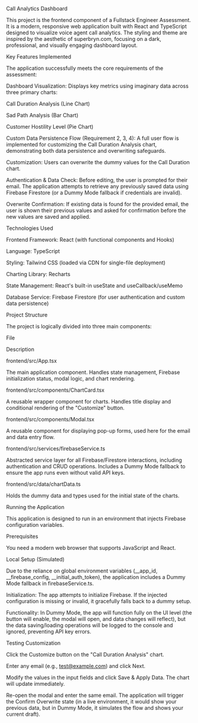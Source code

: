 Call Analytics Dashboard

This project is the frontend component of a Fullstack Engineer Assessment. It is a modern, responsive web application built with React and TypeScript designed to visualize voice agent call analytics. The styling and theme are inspired by the aesthetic of superbryn.com, focusing on a dark, professional, and visually engaging dashboard layout.

Key Features Implemented

The application successfully meets the core requirements of the assessment:

Dashboard Visualization: Displays key metrics using imaginary data across three primary charts:

Call Duration Analysis (Line Chart)

Sad Path Analysis (Bar Chart)

Customer Hostility Level (Pie Chart)

Custom Data Persistence Flow (Requirement 2, 3, 4): A full user flow is implemented for customizing the Call Duration Analysis chart, demonstrating both data persistence and overwriting safeguards.

Customization: Users can overwrite the dummy values for the Call Duration chart.

Authentication & Data Check: Before editing, the user is prompted for their email. The application attempts to retrieve any previously saved data using Firebase Firestore (or a Dummy Mode fallback if credentials are invalid).

Overwrite Confirmation: If existing data is found for the provided email, the user is shown their previous values and asked for confirmation before the new values are saved and applied.

Technologies Used

Frontend Framework: React (with functional components and Hooks)

Language: TypeScript

Styling: Tailwind CSS (loaded via CDN for single-file deployment)

Charting Library: Recharts

State Management: React's built-in useState and useCallback/useMemo

Database Service: Firebase Firestore (for user authentication and custom data persistence)

Project Structure

The project is logically divided into three main components:

File

Description

frontend/src/App.tsx

The main application component. Handles state management, Firebase initialization status, modal logic, and chart rendering.

frontend/src/components/ChartCard.tsx

A reusable wrapper component for charts. Handles title display and conditional rendering of the "Customize" button.

frontend/src/components/Modal.tsx

A reusable component for displaying pop-up forms, used here for the email and data entry flow.

frontend/src/services/firebaseService.ts

Abstracted service layer for all Firebase/Firestore interactions, including authentication and CRUD operations. Includes a Dummy Mode fallback to ensure the app runs even without valid API keys.

frontend/src/data/chartData.ts

Holds the dummy data and types used for the initial state of the charts.

Running the Application

This application is designed to run in an environment that injects Firebase configuration variables.

Prerequisites

You need a modern web browser that supports JavaScript and React.

Local Setup (Simulated)

Due to the reliance on global environment variables (__app_id, __firebase_config, __initial_auth_token), the application includes a Dummy Mode fallback in firebaseService.ts.

Initialization: The app attempts to initialize Firebase. If the injected configuration is missing or invalid, it gracefully falls back to a dummy setup.

Functionality: In Dummy Mode, the app will function fully on the UI level (the button will enable, the modal will open, and data changes will reflect), but the data saving/loading operations will be logged to the console and ignored, preventing API key errors.

Testing Customization

Click the Customize button on the "Call Duration Analysis" chart.

Enter any email (e.g., test@example.com) and click Next.

Modify the values in the input fields and click Save & Apply Data. The chart will update immediately.

Re-open the modal and enter the same email. The application will trigger the Confirm Overwrite state (in a live environment, it would show your previous data, but in Dummy Mode, it simulates the flow and shows your current draft).